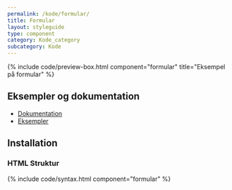 ```yaml
---
permalink: /kode/formular/
title: Formular
layout: styleguide
type: component
category: Kode_category
subcategory: Kode
---
```


{% include code/preview-box.html component="formular" title="Eksempel på formular" %}

## Eksempler og dokumentation
<ul class="nobullet-list">
    <li><a href="/komponenter/formular/#retningslinjer">Dokumentation</a></li>
    <li><a href="/komponenter/formular/">Eksempler</a></li>
</ul>

## Installation

### HTML Struktur

{% include code/syntax.html component="formular" %}
